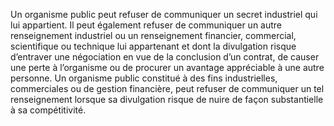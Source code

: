 Un organisme public peut refuser de communiquer un secret industriel qui lui appartient.
Il peut également refuser de communiquer un autre renseignement industriel ou un renseignement financier, commercial, scientifique ou technique lui appartenant et dont la divulgation risque d’entraver une négociation en vue de la conclusion d’un contrat, de causer une perte à l’organisme ou de procurer un avantage appréciable à une autre personne.
Un organisme public constitué à des fins industrielles, commerciales ou de gestion financière, peut refuser de communiquer un tel renseignement lorsque sa divulgation risque de nuire de façon substantielle à sa compétitivité.